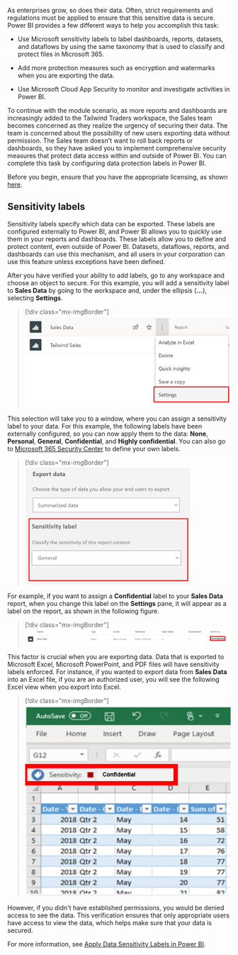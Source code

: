 As enterprises grow, so does their data. Often, strict requirements and regulations must be applied to ensure that this sensitive data is secure. Power BI provides a few different ways to help you accomplish this task:

-   Use Microsoft sensitivity labels to label dashboards, reports, datasets, and dataflows by using the same taxonomy that is used to classify and protect files in Microsoft 365.

-   Add more protection measures such as encryption and watermarks when you are exporting the data.

-   Use Microsoft Cloud App Security to monitor and investigate activities in Power BI.

To continue with the module scenario, as more reports and dashboards are increasingly added to the Tailwind Traders workspace, the Sales team becomes concerned as they realize the urgency of securing their data. The team is concerned about the possibility of new users exporting data without permission. The Sales team doesn't want to roll back reports or dashboards, so they have asked you to implement comprehensive security measures that protect data access within and outside of Power BI. You can complete this task by configuring data protection labels in Power BI. 

Before you begin, ensure that you have the appropriate licensing, as shown [here](https://docs.microsoft.com/power-bi/admin/service-security-data-protection-overview/?azure-portal=true).

## Sensitivity labels

Sensitivity labels specify which data can be exported. These labels are configured externally to Power BI, and Power BI allows you to quickly use them in your reports and dashboards. These labels allow you to define and protect content, even outside of Power BI. Datasets, dataflows, reports, and dashboards can use this mechanism, and all users in your corporation can use this feature unless exceptions have been defined.

After you have verified your ability to add labels, go to any workspace and choose an object to secure. For this example, you will add a sensitivity label to **Sales Data** by going to the workspace and, under the ellipsis (**...**), selecting **Settings**.

> [!div class="mx-imgBorder"]
> [![Changing settings for the Sales Dashboard](../media/06-exporting-excel-4-ssm.png)](../media/06-exporting-excel-4-ssm.png#lightbox)

This selection will take you to a window, where you can assign a sensitivity label to your data. For this example, the following labels have been externally configured, so you can now apply them to the data: **None**, **Personal**, **General**, **Confidential**, and **Highly confidential**. You can also go to [Microsoft 365 Security Center](https://security.microsoft.com/homepage/?azure-portal=true) to define your own labels.

> [!div class="mx-imgBorder"]
> [![sensitivity settings](../media/06-sensitivity-settings-1-ssm.png)](../media/06-sensitivity-settings-1-ssm.png#lightbox)

For example, if you want to assign a **Confidential** label to your **Sales Data** report, when you change this label on the **Settings** pane, it will appear as a label on the report, as shown in the following figure.

> [!div class="mx-imgBorder"]
> [![Dashboard with a sensitivity label](../media/06-reports-dashboards-cards-6-ss.png)](../media/06-reports-dashboards-cards-6-ss.png#lightbox)

This factor is crucial when you are exporting data. Data that is exported to Microsoft Excel, Microsoft PowerPoint, and PDF files will have sensitivity labels enforced. For instance, if you wanted to export data from **Sales Data** into an Excel file, if you are an authorized user, you will see the following Excel view when you export into Excel.

> [!div class="mx-imgBorder"]
> [![Exporting to Excel](../media/06-dashboard-with-label-4-ssm.png)](../media/06-dashboard-with-label-4-ssm.png#lightbox)

However, if you didn't have established permissions, you would be denied access to see the data. This verification ensures that only appropriate users have access to view the data, which helps make sure that your data is secured.

For more information, see [Apply Data Sensitivity Labels in Power BI](https://docs.microsoft.com/power-bi/collaborate-share/service-security-apply-data-sensitivity-labels).

